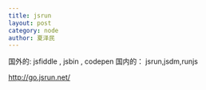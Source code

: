 ```yaml
---
title: jsrun
layout: post
category: node
author: 夏泽民
---
```

国外的:
jsfiddle , jsbin , codepen
国内的：
jsrun,jsdm,runjs
<!-- more -->
http://go.jsrun.net/